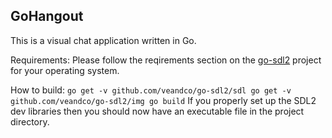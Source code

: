 ## GoHangout
This is a visual chat application written in Go.

Requirements:
Please follow the reqirements section on the [go-sdl2](https://github.com/veandco/go-sdl2#requirements) project for your operating system.

How to build:
``
go get -v github.com/veandco/go-sdl2/sdl
go get -v github.com/veandco/go-sdl2/img
go build
``
If you properly set up the SDL2 dev libraries then you should now have an executable file in the project directory.